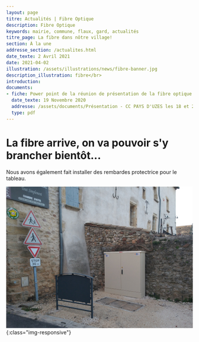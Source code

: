 ```yaml
---
layout: page
titre: Actualités | Fibre Optique
description: Fibre Optique
keywords: mairie, commune, flaux, gard, actualités
titre_page: La fibre dans nôtre village!
section: À la une
addresse_section: /actualites.html
date_texte: 2 Avril 2021
date: 2021-04-02
illustration: /assets/illustrations/news/fibre-banner.jpg
description_illustration: fibre</br>
introduction: 
documents:
- fiche: Power point de la réunion de présentation de la fibre optique (wigard)
  date_texte: 19 Novembre 2020
  addresse: /assets/documents/Présentation - CC PAYS D'UZES les 18 et 26 novembre 2020 V4.pdf
  type: pdf
---
```


# La fibre arrive, on va pouvoir s'y brancher bientôt... <br>

Nous avons également fait installer des rembardes protectrice pour le tableau.

![Tableau de fibre](/assets/illustrations/news/Fibre2.jpg){:class="img-responsive"}

